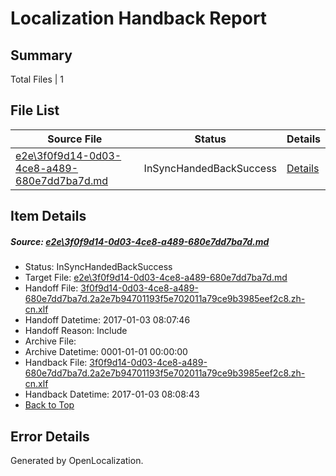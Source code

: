 # <a name='report-top'></a> Localization Handback Report

## Summary
 Total Files | 1

## File List
 Source File | Status | Details 
 ----------- | ------ | ------- 
 [e2e\3f0f9d14-0d03-4ce8-a489-680e7dd7ba7d.md](https://github.com/OpenLocalizationTestOrg/ol-test0/blob/a923554468a95d4c1c9102cb4b157b2544f08b92/e2e/3f0f9d14-0d03-4ce8-a489-680e7dd7ba7d.md) | InSyncHandedBackSuccess | [Details](#097158e4699f20f7d1f0fa1995d7081b70e125301)

## Item Details
##### <a name='097158e4699f20f7d1f0fa1995d7081b70e125301'></a> Source: [e2e\3f0f9d14-0d03-4ce8-a489-680e7dd7ba7d.md](https://github.com/OpenLocalizationTestOrg/ol-test0/blob/a923554468a95d4c1c9102cb4b157b2544f08b92/e2e/3f0f9d14-0d03-4ce8-a489-680e7dd7ba7d.md)
* Status: InSyncHandedBackSuccess
* Target File: [e2e\3f0f9d14-0d03-4ce8-a489-680e7dd7ba7d.md](https://github.com/OpenLocalizationTestOrg/ol-test0-zhcn/blob/a5438112afbf3a9c8edf3b3cdae11980e60f9a95/e2e/3f0f9d14-0d03-4ce8-a489-680e7dd7ba7d.md)
* Handoff File: [3f0f9d14-0d03-4ce8-a489-680e7dd7ba7d.2a2e7b94701193f5e702011a79ce9b3985eef2c8.zh-cn.xlf](https://github.com/OpenLocalizationTestOrg/ol-test0-handoff/blob/ff571cb1b3fe6c5e3f49ca4c84f50ef23dc4f0a8/ol-handoff/OpenLocalizationTestOrg/ol-test0-zhcn/shujia/ht/3f0f9d14-0d03-4ce8-a489-680e7dd7ba7d.2a2e7b94701193f5e702011a79ce9b3985eef2c8.zh-cn.xlf)
* Handoff Datetime: 2017-01-03 08:07:46
* Handoff Reason: Include
* Archive File: 
* Archive Datetime: 0001-01-01 00:00:00
* Handback File: [3f0f9d14-0d03-4ce8-a489-680e7dd7ba7d.2a2e7b94701193f5e702011a79ce9b3985eef2c8.zh-cn.xlf](https://github.com/OpenLocalizationTestOrg/ol-test0-handback/blob/9996a9a954f685d8ab179c9c38168d409884979b/ol-handback/OpenLocalizationTestOrg/ol-test0-zhcn/shujia/ht/3f0f9d14-0d03-4ce8-a489-680e7dd7ba7d.2a2e7b94701193f5e702011a79ce9b3985eef2c8.zh-cn.xlf)
* Handback Datetime: 2017-01-03 08:08:43
* [Back to Top](#report-top)


## Error Details

Generated by OpenLocalization.
